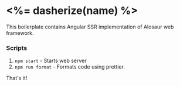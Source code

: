 # <%= dasherize(name) %>

This boilerplate contains Angular SSR implementation of Alosaur web framework.

### Scripts

1) `npm start` - Starts web server
2) `npm run format` - Formats code using prettier.

That's it!
